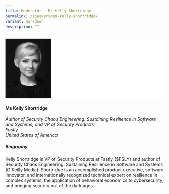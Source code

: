 ```yaml
---
title: Moderator – Ms Kelly Shortridge
permalink: /speakers/ms-kelly-shortridge/
variant: markdown
description: ""
---
```

![](/images/2025%20speakers/Kelly_Shortridge.png)
#### **Ms Kelly Shortridge**

*Author of Security Chaos Engineering: Sustaining Resilience in Software and Systems, and VP of Security Products, <br> Fastly<br>United States of America*

##### **Biography**
Kelly Shortridge is VP of Security Products at Fastly ($FSLY) and author of Security Chaos Engineering: Sustaining Resilience in Software and Systems (O'Reilly Media). Shortridge is an accomplished product executive, software innovator, and internationally recognized technical expert on resilience in complex systems, the application of behavioral economics to cybersecurity, and bringing security out of the dark ages.